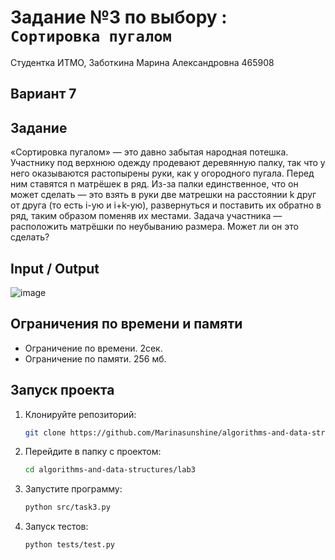 # Задание №3 по выбору  : ` Сортировка пугалом`
Студентка ИТМО,  Заботкина Марина Александровна 465908

## Вариант 7

## Задание 
 «Сортировка пугалом» — это давно забытая народная потешка. Участнику
 под верхнюю одежду продевают деревянную палку, так что у него оказываются
 растопырены руки, как у огородного пугала. Перед ним ставятся n матрёшек в
 ряд. Из-за палки единственное, что он может сделать — это взять в руки две
 матрешки на расстоянии k друг от друга (то есть i-ую и i+k-ую), развернуться и
 поставить их обратно в ряд, таким образом поменяв их местами.
 Задача участника — расположить матрёшки по неубыванию размера. Может
 ли он это сделать?
 
## Input / Output 

![image](https://github.com/user-attachments/assets/dcb9c7e5-211b-4297-af0a-9230f2339f75)

## Ограничения по времени и памяти

- Ограничение по времени. 2сек.
- Ограничение по памяти. 256 мб.

## Запуск проекта
1. Клонируйте репозиторий:
   ```bash
   git clone https://github.com/Marinasunshine/algorithms-and-data-structures.git
   ```
2. Перейдите в папку с проектом:
   ```bash
   cd algorithms-and-data-structures/lab3
   ```
3. Запустите программу:
   ```bash
   python src/task3.py
   ```

4. Запуск тестов:
   ```bash
   python tests/test.py
   ```

